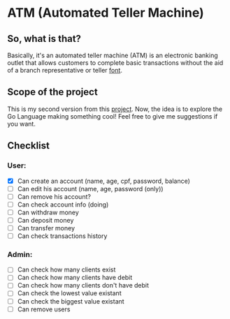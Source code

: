 # ATM (Automated Teller Machine)

## So, what is that?
Basically, it's an automated teller machine (ATM) is an electronic banking outlet that allows customers to complete basic transactions without the aid of a branch representative or teller [font](https://www.investopedia.com/terms/a/atm.asp#:~:text=An%20automated%20teller%20machine%20(ATM)%20is%20an%20electronic%20banking%20outlet,a%20branch%20representative%20or%20teller.&text=Fees%20are%20commonly%20charged%20for,the%20ATM%2C%20or%20by%20both.).

## Scope of the project
This is my second version from this [project](https://github.com/igoreineck/atm-box). Now, the idea is to explore the Go Language making something cool! Feel free to give me suggestions if you want.

## Checklist

### User:
  - [x] Can create an account (name, age, cpf, password, balance)
  - [ ] Can edit his account (name, age, password (only))
  - [ ] Can remove his account?
  - [ ] Can check account info (doing)
  - [ ] Can withdraw money
  - [ ] Can deposit money
  - [ ] Can transfer money
  - [ ] Can check transactions history

### Admin:
  - [ ] Can check how many clients exist
  - [ ] Can check how many clients have debit
  - [ ] Can check how many clients don't have debit
  - [ ] Can check the lowest value existant
  - [ ] Can check the biggest value existant
  - [ ] Can remove users

